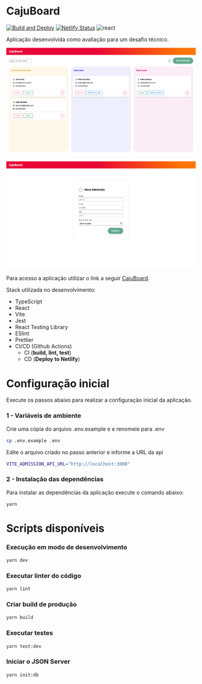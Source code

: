 
# CajuBoard

[![Build and Deploy](https://github.com/jarioneto/admission/actions/workflows/main.yml/badge.svg)](https://github.com/jarioneto/admission/actions/workflows/main.yml)
[![Netlify Status](https://api.netlify.com/api/v1/badges/895003b0-e3d7-4b6b-bacb-98b3c7113262/deploy-status)](https://app.netlify.com/sites/caju-board/deploys)
![react](https://img.shields.io/github/package-json/dependency-version/jarioneto/admission/react)

Aplicação desenvolvida como avaliação para um desafio técnico.

![CajuBoard dashboard](screenshots/dashboard-page.png)

![CajuBoard admission](screenshots/admission-page.png)

Para acesso a aplicação utilizar o link a seguir [CajuBoard](https://caju-board.netlify.app).

Stack utilizada no desenvolvimento:
* TypeScript
* React
* Vite
* Jest
* React Testing Library
* ESlint
* Prettier
* CI/CD (Github Actions)
  * CI (**build, lint, test**)
  * CD (**Deploy to Netlify**)

# Configuração inicial

Execute os passos abaixo para realizar a configuração inicial da aplicação.


### 1 - Variáveis de ambiente

Crie uma cópia do arquivo .env.example e e renomeie para .env

```bash
cp .env.example .env
```

Edite o arquivo criado no passo anterior e informe a URL da api

```bash
VITE_ADMISSION_API_URL="http://localhost:3000"
```


### 2 - Instalação das dependências

Para instalar as dependências da aplicação execute o comando abaixo:

```bash
yarn
```

# Scripts disponíveis

### Execução em modo de desenvolvimento

```bash
yarn dev
```

### Executar linter do código

```bash
yarn lint
```

### Criar build de produção

```bash
yarn build
```

### Executar testes

```bash
yarn test:dev
```

### Iniciar o JSON Server

```bash
yarn init:db
```
